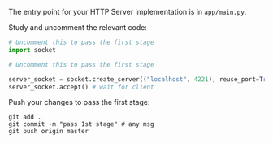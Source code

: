 The entry point for your HTTP Server implementation is in `app/main.py`.

Study and uncomment the relevant code: 

```python
# Uncomment this to pass the first stage
import socket
```

```python
# Uncomment this to pass the first stage

server_socket = socket.create_server(("localhost", 4221), reuse_port=True)
server_socket.accept() # wait for client
```

Push your changes to pass the first stage:

```
git add .
git commit -m "pass 1st stage" # any msg
git push origin master
```
